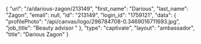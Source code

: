{
    "url": "\/a\/darious-zagon\/213149",
    "first_name": "Darious",
    "last_name": "Zagon",
    "email": null,
    "id": "213149",
    "login_id": "1759121",
    "data": {
        "profilePhoto": "\/api\/canvas\/logo\/298784708-0.3469016711693.jpg",
        "job_title": "Beauty advisor "
    },
    "type": "captivate",
    "layout": "ambassador",
    "title": "Darious Zagon"
}